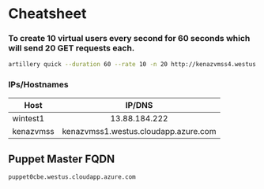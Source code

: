 # Cheatsheet

### To create 10 virtual users every second for 60 seconds which will send 20 GET requests each.

```bash
artillery quick --duration 60 --rate 10 -n 20 http://kenazvmss4.westus.cloudapp.azure.com/
```

### IPs/Hostnames
| Host          | IP/DNS            |
| ------------- |:-------------:|
| wintest1      | 13.88.184.222 |
| kenazvmss     | kenazvmss1.westus.cloudapp.azure.com |

## Puppet Master FQDN
```
puppet0cbe.westus.cloudapp.azure.com
```
